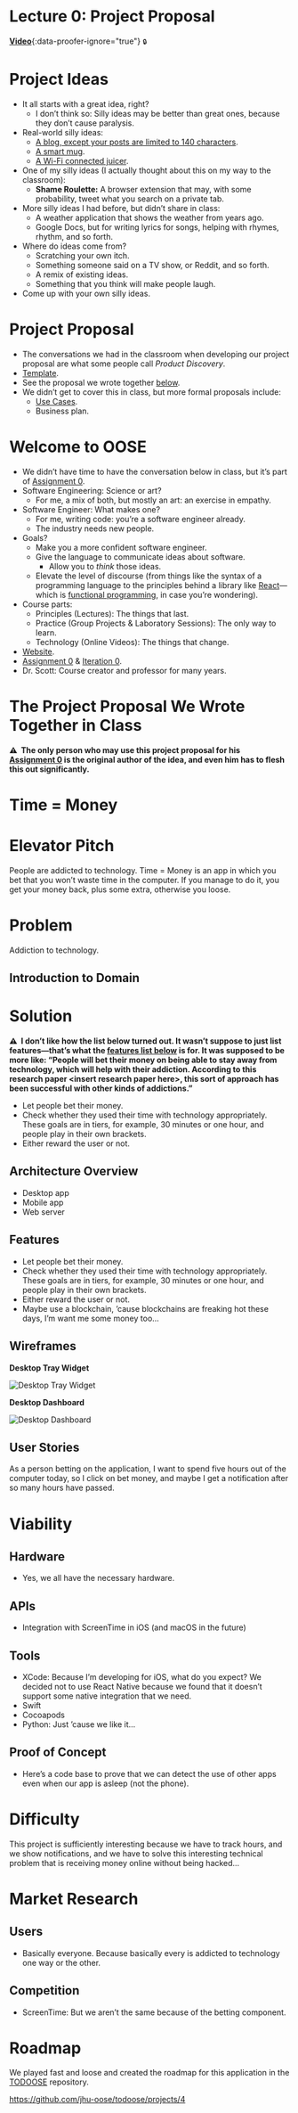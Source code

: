 # Lecture 0: Project Proposal

[**Video**](https://github.com/jhu-oose/2019-students/releases/download/lectures-videos/oose--lectures--0.mp4){:data-proofer-ignore="true"} <small title="You must be a registered student logged into GitHub to see this.">🔒</small>

# Project Ideas

- It all starts with a great idea, right?
  - I don’t think so: Silly ideas may be better than great ones, because they don’t cause paralysis.
- Real-world silly ideas:
  - [A blog, except your posts are limited to 140 characters](https://twitter.com).
  - [A smart mug](https://ember.com).
  - [A Wi-Fi connected juicer](https://en.wikipedia.org/wiki/Juicero).
- One of my silly ideas (I actually thought about this on my way to the classroom):
  - **Shame Roulette:** A browser extension that may, with some probability, tweet what you search on a private tab.
- More silly ideas I had before, but didn’t share in class:
  - A weather application that shows the weather from years ago.
  - Google Docs, but for writing lyrics for songs, helping with rhymes, rhythm, and so forth.
- Where do ideas come from?
  - Scratching your own itch.
  - Something someone said on a TV show, or Reddit, and so forth.
  - A remix of existing ideas.
  - Something that you think will make people laugh.
- Come up with your own silly ideas.

# Project Proposal

- The conversations we had in the classroom when developing our project proposal are what some people call _Product Discovery_.
- [Template](/iterations/0#template).
- See the proposal we wrote together [below](#time--money).
- We didn’t get to cover this in class, but more formal proposals include:
  - [Use Cases](https://www.seguetech.com/user-stories-vs-use-cases-pros-cons-agile-development/).
  - Business plan.

# Welcome to OOSE

- We didn’t have time to have the conversation below in class, but it’s part of [Assignment 0](/assignments/0#software-engineering).
- Software Engineering: Science or art?
  - For me, a mix of both, but mostly an art: an exercise in empathy.
- Software Engineer: What makes one?
  - For me, writing code: you’re a software engineer already.
  - The industry needs new people.
- Goals?
  - Make you a more confident software engineer.
  - Give the language to communicate ideas about software.
    - Allow you to _think_ those ideas.
  - Elevate the level of discourse (from things like the syntax of a programming language to the principles behind a library like [React](/toolbox#user-interface-builder-react)—which is [functional programming](/lectures/9#functional-programming), in case you’re wondering).
- Course parts:
  - Principles (Lectures): The things that last.
  - Practice (Group Projects & Laboratory Sessions): The only way to learn.
  - Technology (Online Videos): The things that change.
- [Website](/).
- [Assignment 0](/assignments/0) & [Iteration 0](/iterations/0).
- Dr. Scott: Course creator and professor for many years.

# The Project Proposal We Wrote Together in Class

**⚠️  The only person who may use this project proposal for his [Assignment 0](/assignments/0) is the original author of the idea, and even him has to flesh this out significantly.**

# Time = Money

# Elevator Pitch

People are addicted to technology. Time = Money is an app in which you bet that you won’t waste time in the computer. If you manage to do it, you get your money back, plus some extra, otherwise you loose.

# Problem

Addiction to technology.

## Introduction to Domain

# Solution

**⚠️  I don’t like how the list below turned out. It wasn’t suppose to just list features—that’s what the [features list below](#features) is for. It was supposed to be more like: “People will bet their money on being able to stay away from technology, which will help with their addiction. According to this research paper \<insert research paper here\>, this sort of approach has been successful with other kinds of addictions.”**

- Let people bet their money.
- Check whether they used their time with technology appropriately. These goals are in tiers, for example, 30 minutes or one hour, and people play in their own brackets.
- Either reward the user or not.

## Architecture Overview

- Desktop app
- Mobile app
- Web server

## Features

- Let people bet their money.
- Check whether they used their time with technology appropriately. These goals are in tiers, for example, 30 minutes or one hour, and people play in their own brackets.
- Either reward the user or not.
- Maybe use a blockchain, ’cause blockchains are freaking hot these days, I’m want me some money too…

## Wireframes

**Desktop Tray Widget**

![Desktop Tray Widget](wireframe-1.png)

**Desktop Dashboard**

![Desktop Dashboard](wireframe-2.png)

## User Stories

As a person betting on the application, I want to spend five hours out of the computer today, so I click on bet money, and maybe I get a notification after so many hours have passed.

# Viability

## Hardware

- Yes, we all have the necessary hardware.

## APIs

- Integration with ScreenTime in iOS (and macOS in the future)

## Tools

- XCode: Because I’m developing for iOS, what do you expect? We decided not to use React Native because we found that it doesn’t support some native integration that we need.
- Swift
- Cocoapods
- Python: Just ’cause we like it…

## Proof of Concept

- Here’s a code base to prove that we can detect the use of other apps even when our app is asleep (not the phone).

# Difficulty

This project is sufficiently interesting because we have to track hours, and we show notifications, and we have to solve this interesting technical problem that is receiving money online without being hacked…

# Market Research

## Users

- Basically everyone. Because basically every is addicted to technology one way or the other.

## Competition

- ScreenTime: But we aren’t the same because of the betting component.

# Roadmap

We played fast and loose and created the roadmap for this application in the [TODOOSE](https://github.com/jhu-oose/todoose) repository.

<https://github.com/jhu-oose/todoose/projects/4>
